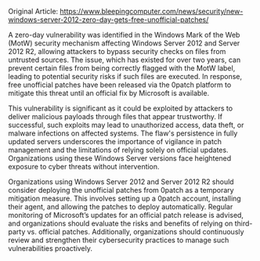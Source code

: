 Original Article: https://www.bleepingcomputer.com/news/security/new-windows-server-2012-zero-day-gets-free-unofficial-patches/

A zero-day vulnerability was identified in the Windows Mark of the Web (MotW) security mechanism affecting Windows Server 2012 and Server 2012 R2, allowing attackers to bypass security checks on files from untrusted sources. The issue, which has existed for over two years, can prevent certain files from being correctly flagged with the MotW label, leading to potential security risks if such files are executed. In response, free unofficial patches have been released via the 0patch platform to mitigate this threat until an official fix by Microsoft is available.

This vulnerability is significant as it could be exploited by attackers to deliver malicious payloads through files that appear trustworthy. If successful, such exploits may lead to unauthorized access, data theft, or malware infections on affected systems. The flaw's persistence in fully updated servers underscores the importance of vigilance in patch management and the limitations of relying solely on official updates. Organizations using these Windows Server versions face heightened exposure to cyber threats without intervention.

Organizations using Windows Server 2012 and Server 2012 R2 should consider deploying the unofficial patches from 0patch as a temporary mitigation measure. This involves setting up a 0patch account, installing their agent, and allowing the patches to deploy automatically. Regular monitoring of Microsoft’s updates for an official patch release is advised, and organizations should evaluate the risks and benefits of relying on third-party vs. official patches. Additionally, organizations should continuously review and strengthen their cybersecurity practices to manage such vulnerabilities proactively.